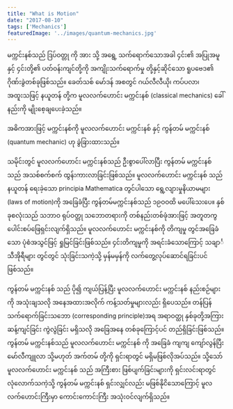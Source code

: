 ```yaml
---
title: "What is Motion"
date: "2017-08-10"
tags: ['Mechanics']
featuredImage: '../images/quantum-mechanics.jpg'
---
```

မက္ကင်းနစ်သည် ဒြပ်ဝတ္တု ကို အား သို့ အရွေ့ သက်ရောက်သောအခါ ၄င်း၏ အပြုအမူ နှင့် ၄င်းတို့၏ ပတ်ဝန်းကျင်တို့ကို အကျိုးသက်ရောက်မှု တို့နှင့်ဆိုင်သော ရူပဗေဒ၏ ဂိုဏ်းခွဲတစ်ခုဖြစ်သည်။ ခေတ်သစ် မော်ဒန် အစတွင် ဂယ်လီလီယို၊ ကပ်ပလာ၊ အထူးသဖြင့် နယူတန် တို့က မူလလက်ဟောင်း မက္ကင်းနစ် (classical mechanics) ခေါ်နည်းကို မျိုးစေ့ချပေးခဲ့သည်။

အဓိကအားဖြင့် မက္ကင်းနစ်ကို မူလလက်ဟောင်း မက္ကင်းနစ် နှင့် ကွန်တမ် မက္ကင်းနစ် (quantum mechanic) ဟု ခွဲခြားထားသည်။

သမိုင်းတွင် မူလလက်ဟောင်း မက္ကင်းနစ်သည် ဦးစွာပေါ်လာပြီး ကွန်တမ် မက္ကင်းနစ် သည် အသစ်စက်စက် ထွန်းကားလာခြင်းဖြစ်သည်။ မူလလက်ဟောင်း မက္ကင်းနစ် သည် နယူတန် ရေးခဲ့သော principia Mathematica တွင်ပါသော ရွေ့လျားမှုနိယာမများ (laws of motion)ကို အခြေခံပြီး ကွန်တမ်မက္ကင်းနစ်သည် ၁၉ဝဝထိ မပေါ်သေးပေ။ နှစ်ခုစလုံးသည် သဘာဝ ရုပ်ဝတ္တု သဘောတရားကို တစ်နည်းတစ်ဖုံအားဖြင့် အတူတကွ ပေါင်းစပ်ဖြေရှင်းလျက်ရှိသည်။ မူလလက်ဟောင်း မက္ကင်းနစ်ကို တိကျမှု တွင်အခြေခံသော ပုံစံအသွင်ဖြင့် ရှုမြင်ခြင်းဖြစ်သည်။ ၄င်းတိကျမှုကို အရင်းခံသောကြောင့် သချာင်္သီအိုရီများ တွင်တွင် သုံးခြင်းသကဲ့သို့ မှန်မမှန်ကို လက်တွေ့လုပ်ဆောင်ရခြင်းပင်ဖြစ်သည်။

ကွန်တမ် မက္ကင်းနစ် သည် ပို၍ ကျယ်ပြန့်ပြီး မူလလက်ဟောင်း မက္ကင်းနစ် နည်းစဉ်များကို အသုံးချသလို အနေအထားအလိုက် ကန့်သတ်မှုများလည်း ရှိပေသည်။ တန်ပြန်သက်ရောက်ခြင်းသဘော (corresponding principle)အရ အရာဝတ္ထု နှစ်ခုတို့အကြား ဆန့်ကျင်ခြင်း ကွဲလွဲခြင်း မရှိသလို အခြေအနေ တစ်ခုကြောင့်ပင် တည်ရှိခြင်းဖြစ်သည်။ ကွန်တမ် မက္ကင်းနစ်သည် မူလလက်ဟောင်း မက္ကင်းနစ် ကို အခြေခံ ကျကျ ကျော်လွန်ပြီး မော်လီကျူလာ သို့မဟုတ် အက်တမ် တို့ကို ရှင်းရာတွင် မရှိမဖြစ်လိုအပ်သည်။ သို့သော် မူလလက်ဟောင်း မက္ကင်းနစ် သည် အကြီးစား ဖြစ်ပျက်ခြင်းများကို ရှင်းလင်းရာတွင် လုံလောက်သကဲ့သို့ ကွန်တမ် မက္ကင်းနစ် ရှင်းလျှင်လည်း မဖြစ်နိုငိသောကြောင့် မူလ လက်ဟောင်းကြီးမှာ ကောင်းကောင်းကြီး အသုံးဝင်လျက်ရှိသည်။